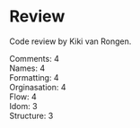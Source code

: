 # Review
Code review by Kiki van Rongen. 

Comments: 4  
Names: 4  
Formatting: 4  
Orginasation: 4  
Flow: 4  
Idom: 3   
Structure: 3  


